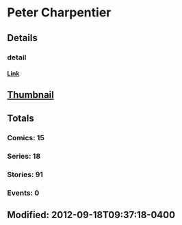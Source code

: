 # Peter  Charpentier 
## Details
### detail
#### [Link](http://marvel.com/comics/creators/11896/peter_charpentier?utm_campaign=apiRef&utm_source=225578a89fc76f3d20fbffda5d17a88d)
## [Thumbnail](http://i.annihil.us/u/prod/marvel/i/mg/b/40/image_not_available.jpg)
## Totals
### Comics: 15
### Series: 18
### Stories: 91
### Events: 0
## Modified: 2012-09-18T09:37:18-0400